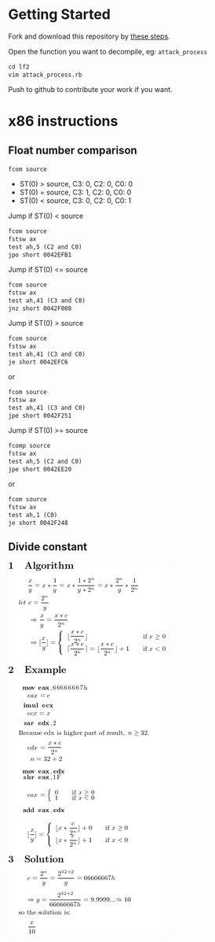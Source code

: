 #   Getting Started

Fork and download this repository by [these steps](https://help.github.com/articles/fork-a-repo).

Open the function you want to decompile, eg: `attack_process`

    cd lf2
    vim attack_process.rb

Push to github to contribute your work if you want.

#   x86 instructions

##  Float number comparison

    fcom source

*   ST(0) > source, C3: 0, C2: 0, C0: 0
*   ST(0) = source, C3: 1, C2: 0, C0: 0
*   ST(0) < source, C3: 0, C2: 0, C0: 1

Jump if ST(0) < source

    fcom source
    fstsw ax
    test ah,5 (C2 and C0)
    jpo short 0042EFB1

Jump if ST(0) <= source

    fcom source
    fstsw ax
    test ah,41 (C3 and C0)
    jnz short 0042F008

Jump if ST(0) > source

    fcom source
    fstsw ax
    test ah,41 (C3 and C0)
    je short 0042EFC6

or

    fcom source
    fstsw ax
    test ah,41 (C3 and C0)
    jpe short 0042F251

Jump if ST(0) >= source

    fcomp source
    fstsw ax
    test ah,5 (C2 and C0)
    jpe short 0042EE20

or

    fcom source
    fstsw ax
    test ah,1 (C0)
    je short 0042F248

##  Divide constant

![eqution](doc/equations/divide_constant1.png)
